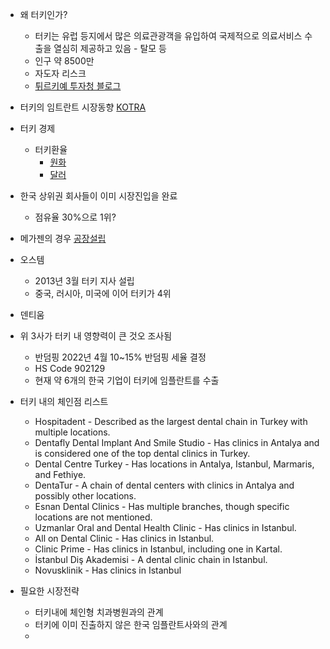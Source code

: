 - 왜 터키인가?
	- 터키는 유럽 등지에서 많은 의료관광객을 유입하여 국제적으로 의료서비스 수출을 열심히 제공하고 있음 - 탈모 등
	- 인구 약 8500만
	- 자도자 리스크
	- [튀르키예 투자청 블로그](https://blog.naver.com/investinturkey/222527025407)
- 터키의 임트란트 시장동향 [KOTRA](https://dream.kotra.or.kr/kotranews/cms/news/actionKotraBoardDetail.do?CONTENTS_NO=2&MENU_ID=190&SITE_NO=3&bbsGbn=254&bbsSn=254&pNttSn=215793)
- 터키 경제
	- 터키환율
		- [원화](https://www.google.com/finance/quote/TRY-KRW?sa=X&ved=2ahUKEwjmrISnh8KIAxVbyzQHHbYpDQwQmY0JegQIHhAw&window=5Y)
		- [달러](https://www.google.com/finance/quote/USD-TRY?window=5Y)
- 한국 상위권 회사들이 이미 시장진입을 완료
	- 점유율 30%으로 1위?
- 메가젠의 경우 [공장설립](https://blog.naver.com/investinturkey/223366769302?trackingCode=rss)
- 오스템
	- 2013년 3월 터키 지사 설립
	- 중국, 러시아, 미국에 이어 터키가 4위
- 덴티움
- 위 3사가 터키 내 영향력이 큰 것오 조사됨
	- 반덤핑 2022년 4월 10~15% 반덤핑 세율 결정
	- HS Code 902129
	- 현재 약 6개의 한국 기업이 터키에 임플란트를 수출
- 터키 내의 체인점 리스트
	- Hospitadent - Described as the largest dental chain in Turkey with multiple locations.
	- Dentafly Dental Implant And Smile Studio - Has clinics in Antalya and is considered one of the top dental clinics in Turkey.
	- Dental Centre Turkey - Has locations in Antalya, Istanbul, Marmaris, and Fethiye.
	- DentaTur - A chain of dental centers with clinics in Antalya and possibly other locations.
	- Esnan Dental Clinics - Has multiple branches, though specific locations are not mentioned.
	- Uzmanlar Oral and Dental Health Clinic - Has clinics in Istanbul.
	- All on Dental Clinic - Has clinics in Istanbul.
	- Clinic Prime - Has clinics in Istanbul, including one in Kartal.
	- İstanbul Diş Akademisi - A dental clinic chain in Istanbul.
	- Novusklinik - Has clinics in Istanbul

- 필요한 시장전략
	- 터키내에 체인형 치과병원과의 관계
	- 터키에 이미 진출하지 않은 한국 임플란트사와의 관계
	- 